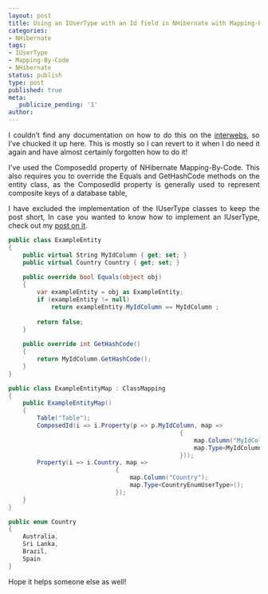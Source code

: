 ```yaml
---
layout: post
title: Using an IUserType with an Id field in NHibernate with Mapping-By-Code
categories:
- NHibernate
tags:
- IUserType
- Mapping-By-Code
- NHibernate
status: publish
type: post
published: true
meta:
  _publicize_pending: '1'
author: 
---
```

<p align="justify">I couldn’t find any documentation on how to do this on the <a href="http://www.urbandictionary.com/define.php?term=interwebs" target="_blank">interwebs</a>, so I’ve chucked it up here. This is mostly so I can revert to it when I do need it again and have almost certainly forgotten how to do it!</p>
<p align="justify">I've used the ComposedId property of NHibernate Mapping-By-Code. This also requires you to override the Equals and GetHashCode methods on the entity class, as the ComposedId property is generally used to represent composite keys of a database table,</p>
<p align="justify">I have excluded the implementation of the IUserType classes to keep the post short, In&nbsp;case you wanted to know how to implement an IUserType, check out my <a href="http://pwee167.wordpress.com/2013/09/07/nhibernate-mapping-by-code-and-iusertypes/" target="_blank">post on it</a>.</p>

```csharp
public class ExampleEntity
{
    public virtual String MyIdColumn { get; set; }
    public virtual Country Country { get; set; }
	
	public override bool Equals(object obj)
    {
        var exampleEntity = obj as ExampleEntity;
        if (exampleEntity != null)
            return exampleEntity.MyIdColumn == MyIdColumn ;
		
		return false;
    }
	
	public override int GetHashCode()
    {
        return MyIdColumn.GetHashCode();
    }
}

public class ExampleEntityMap : ClassMapping
{
    public ExampleEntityMap()
    {
        Table("Table");
		ComposedId(i => i.Property(p => p.MyIdColumn, map =>
												{
													map.Column("MyIdColumn");
													map.Type<MyIdColumnUserType>();
												}));
		Property(i => i.Country, map =>
                              {
                                  map.Column("Country");
                                  map.Type<CountryEnumUserType>();
                              });
    }
}

public enum Country
{
	Australia,
	Sri Lanka,
	Brazil,
	Spain
}
```

<p align="justify">Hope it helps someone else as well!</p>
